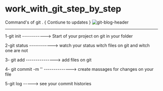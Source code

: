 # work_with_git_step_by_step
Command's of git . 
{ Contiune to updates }
![git-blog-header](https://github.com/mohammadRezahalo9/work-with-git-step-by_step-/assets/100828116/b6719287-a577-403a-a80a-2d4531002b04)

_____________________________

1-git init  ------------> Start of your project on git in your folder 
                            
2-git status  ------------> watch your status witch files on git and witch one are not 

3- git add      --------------->  add files on git

4- git commit -m '' --------------> create massages for changes on your file

5-git log     -----> see your commit histories 


